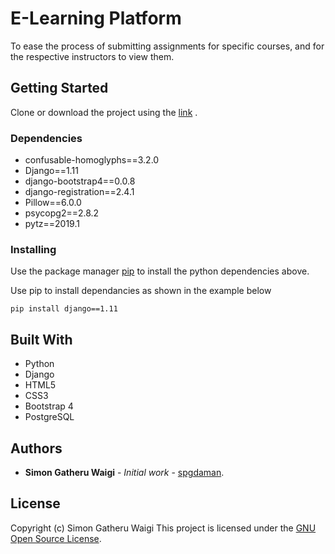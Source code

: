# E-Learning Platform

To ease the process of submitting assignments for specific courses, and for the respective instructors to view them.

## Getting Started

Clone or download the project using the [link](https://github.com/spgdaman/e-learning-platform.git) .

### Dependencies
* confusable-homoglyphs==3.2.0
* Django==1.11
* django-bootstrap4==0.0.8
* django-registration==2.4.1
* Pillow==6.0.0
* psycopg2==2.8.2
* pytz==2019.1

### Installing

Use the package manager [pip](https://pip.pypa.io/en/stable/) to install the python dependencies above.

Use pip to install dependancies as shown in the example below

```
pip install django==1.11
```

## Built With

* Python
* Django
* HTML5
* CSS3
* Bootstrap 4
* PostgreSQL

## Authors

* **Simon Gatheru Waigi** - *Initial work* - [spgdaman](https://github.com/spgdaman).

## License

Copyright (c) Simon Gatheru Waigi
This project is licensed under the [GNU Open Source License](LICENSE).